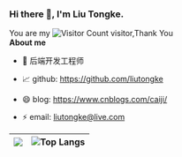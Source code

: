 ### Hi there 👋, I'm Liu Tongke.
You are my ![Visitor Count](https://profile-counter.glitch.me/all-smile/count.svg) visitor,Thank You<br >
**About me**

- 💼 后端开发工程师

- 📈 github: https://github.com/liutongke

- 😄 blog: https://www.cnblogs.com/caiji/

- ⚡ email: liutongke@live.com


| ![](https://github-readme-stats.vercel.app/api?username=liutongke) | ![Top Langs](https://github-readme-stats.vercel.app/api/top-langs/?username=liutongke&layout=compact) |
| ------------- | ------------- |


